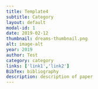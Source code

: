 ```yaml
---
title: Template4
subtitle: Category
layout: default
modal-id: 1
date: 2019-02-12
thumbnail: dreams-thumbnail.png
alt: image-alt
year: 2019
author: Test
category: category
links: ['link1','link2']
BibTex: bibliography
description: description of paper 
---
```

